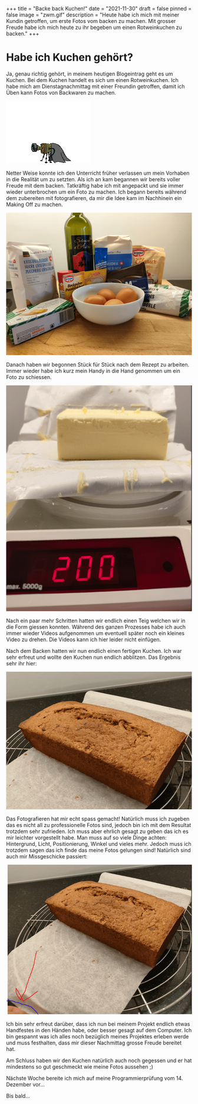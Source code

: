 +++
title = "Backe back Kuchen!"
date = "2021-11-30"
draft = false
pinned = false
image = "zwm.gif"
description = "Heute habe ich mich mit meiner Kundin getroffen, um erste Fotos vom backen zu machen. Mit grosser Freude habe ich mich heute zu ihr begeben um einen Rotweinkuchen zu backen."
+++
# Habe ich Kuchen gehört?

Ja, genau richtig gehört, in meinem heutigen Blogeintrag geht es um Kuchen. Bei dem Kuchen handelt es sich um einen Rotweinkuchen. Ich habe mich am Dienstagnachmittag mit einer Freundin getroffen, damit ich Üben kann Fotos von Backwaren zu machen.

![](animiertes-fotograf-bild-0013.gif)

Netter Weise konnte ich den Unterricht früher verlassen um mein Vorhaben in die Realität um zu setzten. Als ich an kam begannen wir bereits voller Freude mit dem backen. Tatkräftig habe ich mit angepackt und sie immer wieder unterbrochen um ein Foto zu machen. Ich begann bereits während dem zubereiten mit fotografieren, da mir die Idee kam im Nachhinein ein Making Off zu machen.

![Als erstes haben wir ein MIP (mis en place) erstellt!](unbenannt.png "Mein erstes Foto, sieht doch gar nicht so schlecht aus ;)")

Danach haben wir begonnen Stück für Stück nach dem Rezept zu arbeiten. Immer wieder habe ich kurz mein Handy in die Hand genommen um ein Foto zu schiessen.

![Hier haben wir gerade den Butter auf 200g abgewogen](1.png)

Nach ein paar mehr Schritten hatten wir endlich einen Teig welchen wir in die Form giessen konnten. Während des ganzen Prozesses habe ich auch immer wieder Videos aufgenommen um eventuell später noch ein kleines Video zu drehen. Die Videos kann ich hier leider nicht einfügen.

Nach dem Backen hatten wir nun endlich einen fertigen Kuchen. Ich war sehr erfreut und wollte den Kuchen nun endlich abblitzen. Das Ergebnis sehr ihr hier: 

![Sieht doch gar nicht so schlecht aus!](2.png)

Das Fotografieren hat mir echt spass gemacht! Natürlich muss ich zugeben das es nicht all zu professionelle Fotos sind, jedoch bin ich mit dem Resultat trotzdem sehr zufrieden. Ich muss aber ehrlich gesagt zu geben das ich es mir leichter vorgestellt habe. Man muss auf so viele Dinge achten: Hintergrund, Licht, Positionierung, Winkel und vieles mehr. Jedoch muss ich trotzdem sagen das ich finde das meine Fotos gelungen sind! Natürlich sind auch mir Missgeschicke passiert:

![Hier hatte ich ausersehen den Finger im Bild! Upsi...](3.png)

Ich bin sehr erfreut darüber, dass ich nun bei meinem Projekt endlich etwas Handfestes in den Händen habe, oder besser gesagt auf dem Computer. Ich bin gespannt was ich alles noch bezüglich meines Projektes erleben werde und muss festhalten, dass mir dieser Nachmittag grosse Freude bereitet hat.

Am Schluss haben wir den Kuchen natürlich auch noch gegessen und er hat mindestens so gut geschmeckt wie meine Fotos aussehen ;)

Nächste Woche bereite ich mich auf meine Programmierprüfung vom 14. Dezember vor...

Bis bald...